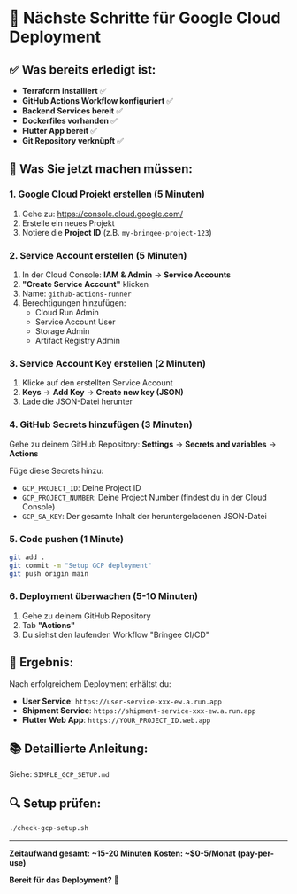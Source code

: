 # 🚀 Nächste Schritte für Google Cloud Deployment

## ✅ Was bereits erledigt ist:

- **Terraform installiert** ✅
- **GitHub Actions Workflow konfiguriert** ✅
- **Backend Services bereit** ✅
- **Dockerfiles vorhanden** ✅
- **Flutter App bereit** ✅
- **Git Repository verknüpft** ✅

## 🔧 Was Sie jetzt machen müssen:

### 1. Google Cloud Projekt erstellen (5 Minuten)
1. Gehe zu: https://console.cloud.google.com/
2. Erstelle ein neues Projekt
3. Notiere die **Project ID** (z.B. `my-bringee-project-123`)

### 2. Service Account erstellen (5 Minuten)
1. In der Cloud Console: **IAM & Admin** → **Service Accounts**
2. **"Create Service Account"** klicken
3. Name: `github-actions-runner`
4. Berechtigungen hinzufügen:
   - Cloud Run Admin
   - Service Account User
   - Storage Admin
   - Artifact Registry Admin

### 3. Service Account Key erstellen (2 Minuten)
1. Klicke auf den erstellten Service Account
2. **Keys** → **Add Key** → **Create new key (JSON)**
3. Lade die JSON-Datei herunter

### 4. GitHub Secrets hinzufügen (3 Minuten)
Gehe zu deinem GitHub Repository: **Settings** → **Secrets and variables** → **Actions**

Füge diese Secrets hinzu:
- `GCP_PROJECT_ID`: Deine Project ID
- `GCP_PROJECT_NUMBER`: Deine Project Number (findest du in der Cloud Console)
- `GCP_SA_KEY`: Der gesamte Inhalt der heruntergeladenen JSON-Datei

### 5. Code pushen (1 Minute)
```bash
git add .
git commit -m "Setup GCP deployment"
git push origin main
```

### 6. Deployment überwachen (5-10 Minuten)
1. Gehe zu deinem GitHub Repository
2. Tab **"Actions"**
3. Du siehst den laufenden Workflow "Bringee CI/CD"

## 🎯 Ergebnis:

Nach erfolgreichem Deployment erhältst du:
- **User Service**: `https://user-service-xxx-ew.a.run.app`
- **Shipment Service**: `https://shipment-service-xxx-ew.a.run.app`
- **Flutter Web App**: `https://YOUR_PROJECT_ID.web.app`

## 📚 Detaillierte Anleitung:

Siehe: `SIMPLE_GCP_SETUP.md`

## 🔍 Setup prüfen:

```bash
./check-gcp-setup.sh
```

---

**Zeitaufwand gesamt: ~15-20 Minuten**
**Kosten: ~$0-5/Monat (pay-per-use)**

**Bereit für das Deployment?** 🚀